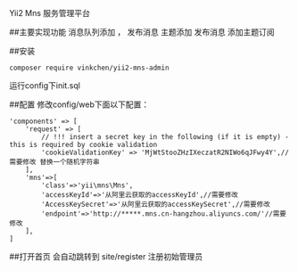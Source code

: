 Yii2 Mns 服务管理平台

##主要实现功能
消息队列添加 ， 发布消息
主题添加 发布消息
添加主题订阅

##安装 
```
composer require vinkchen/yii2-mns-admin
```
运行config下init.sql

##配置
修改config/web下面以下配置：
```
'components' => [
    'request' => [
        // !!! insert a secret key in the following (if it is empty) - this is required by cookie validation
        'cookieValidationKey' => 'MjWtStooZHzIXeczatR2NIWo6qJFwy4Y',//需要修改 替换一个随机字符串
    ],
    'mns'=>[
        'class'=>'yii\mns\Mns',
        'accessKeyId'=>'从阿里云获取的accessKeyId',//需要修改
        'AccessKeySecret'=>'从阿里云获取的accessKeySecret',//需要修改
        'endpoint'=>'http://*****.mns.cn-hangzhou.aliyuncs.com/'//需要修改
    ],
]
```
##打开首页 会自动跳转到 site/register 注册初始管理员


